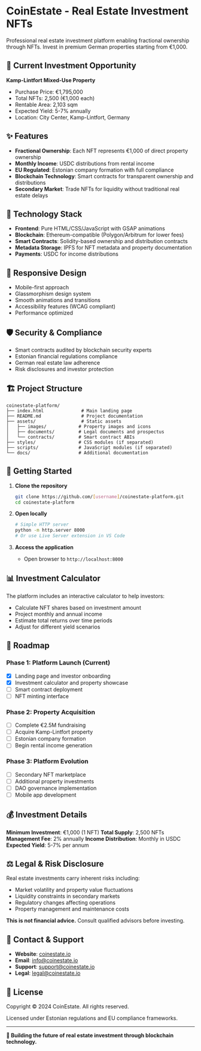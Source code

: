 # CoinEstate - Real Estate Investment NFTs

Professional real estate investment platform enabling fractional ownership through NFTs. Invest in premium German properties starting from €1,000.

## 🏢 Current Investment Opportunity

**Kamp-Lintfort Mixed-Use Property**
- Purchase Price: €1,795,000
- Total NFTs: 2,500 (€1,000 each)
- Rentable Area: 2,103 sqm
- Expected Yield: 5-7% annually
- Location: City Center, Kamp-Lintfort, Germany

## ✨ Features

- **Fractional Ownership**: Each NFT represents €1,000 of direct property ownership
- **Monthly Income**: USDC distributions from rental income
- **EU Regulated**: Estonian company formation with full compliance
- **Blockchain Technology**: Smart contracts for transparent ownership and distributions
- **Secondary Market**: Trade NFTs for liquidity without traditional real estate delays

## 🚀 Technology Stack

- **Frontend**: Pure HTML/CSS/JavaScript with GSAP animations
- **Blockchain**: Ethereum-compatible (Polygon/Arbitrum for lower fees)
- **Smart Contracts**: Solidity-based ownership and distribution contracts
- **Metadata Storage**: IPFS for NFT metadata and property documentation
- **Payments**: USDC for income distributions

## 📱 Responsive Design

- Mobile-first approach
- Glassmorphism design system
- Smooth animations and transitions
- Accessibility features (WCAG compliant)
- Performance optimized

## 🛡️ Security & Compliance

- Smart contracts audited by blockchain security experts
- Estonian financial regulations compliance
- German real estate law adherence
- Risk disclosures and investor protection

## 🏗️ Project Structure

```
coinestate-platform/
├── index.html              # Main landing page
├── README.md               # Project documentation
├── assets/                 # Static assets
│   ├── images/            # Property images and icons
│   ├── documents/         # Legal documents and prospectus
│   └── contracts/         # Smart contract ABIs
├── styles/                # CSS modules (if separated)
├── scripts/               # JavaScript modules (if separated)
└── docs/                  # Additional documentation
```

## 🚦 Getting Started

1. **Clone the repository**
   ```bash
   git clone https://github.com/[username]/coinestate-platform.git
   cd coinestate-platform
   ```

2. **Open locally**
   ```bash
   # Simple HTTP server
   python -m http.server 8000
   # Or use Live Server extension in VS Code
   ```

3. **Access the application**
   - Open browser to `http://localhost:8000`

## 📊 Investment Calculator

The platform includes an interactive calculator to help investors:
- Calculate NFT shares based on investment amount
- Project monthly and annual income
- Estimate total returns over time periods
- Adjust for different yield scenarios

## 🔮 Roadmap

### Phase 1: Platform Launch (Current)
- [x] Landing page and investor onboarding
- [x] Investment calculator and property showcase
- [ ] Smart contract deployment
- [ ] NFT minting interface

### Phase 2: Property Acquisition
- [ ] Complete €2.5M fundraising
- [ ] Acquire Kamp-Lintfort property
- [ ] Estonian company formation
- [ ] Begin rental income generation

### Phase 3: Platform Evolution
- [ ] Secondary NFT marketplace
- [ ] Additional property investments
- [ ] DAO governance implementation
- [ ] Mobile app development

## 💰 Investment Details

**Minimum Investment**: €1,000 (1 NFT)
**Total Supply**: 2,500 NFTs
**Management Fee**: 2% annually
**Income Distribution**: Monthly in USDC
**Expected Yield**: 5-7% per annum

## ⚖️ Legal & Risk Disclosure

Real estate investments carry inherent risks including:
- Market volatility and property value fluctuations
- Liquidity constraints in secondary markets
- Regulatory changes affecting operations
- Property management and maintenance costs

**This is not financial advice.** Consult qualified advisors before investing.

## 🤝 Contact & Support

- **Website**: [coinestate.io](https://coinestate.io)
- **Email**: info@coinestate.io
- **Support**: support@coinestate.io
- **Legal**: legal@coinestate.io

## 📄 License

Copyright © 2024 CoinEstate. All rights reserved.

Licensed under Estonian regulations and EU compliance frameworks.

---

**🏡 Building the future of real estate investment through blockchain technology.**
